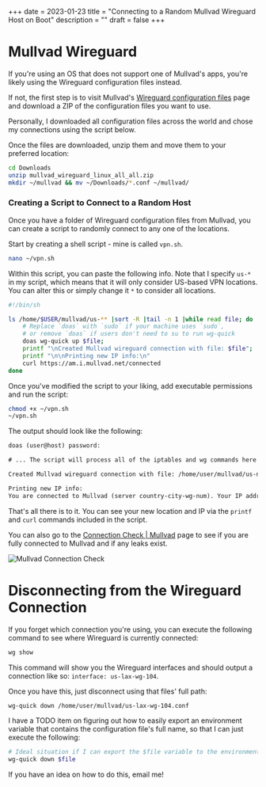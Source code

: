 +++
date = 2023-01-23
title = "Connecting to a Random Mullvad Wireguard Host on Boot"
description = ""
draft = false
+++

# Mullvad Wireguard

If you're using an OS that does not support one of Mullvad's apps, you're likely
using the Wireguard configuration files instead.

If not, the first step is to visit Mullvad's [Wireguard configuration
files](https://mullvad.net/en/account/#/wireguard-config) page and download a
ZIP of the configuration files you want to use.

Personally, I downloaded all configuration files across the world and chose my
connections using the script below.

Once the files are downloaded, unzip them and move them to your preferred
location:

```sh
cd Downloads
unzip mullvad_wireguard_linux_all_all.zip
mkdir ~/mullvad && mv ~/Downloads/*.conf ~/mullvad/
```

### Creating a Script to Connect to a Random Host

Once you have a folder of Wireguard configuration files from Mullvad, you can
create a script to randomly connect to any one of the locations.

Start by creating a shell script - mine is called `vpn.sh`.

```sh
nano ~/vpn.sh
```

Within this script, you can paste the following info. Note that I specify `us-*`
in my script, which means that it will only consider US-based VPN locations. You
can alter this or simply change it `*` to consider all locations.

```sh
#!/bin/sh

ls /home/$USER/mullvad/us-** |sort -R |tail -n 1 |while read file; do
    # Replace `doas` with `sudo` if your machine uses `sudo`,
    # or remove `doas` if users don't need to su to run wg-quick
    doas wg-quick up $file;
    printf "\nCreated Mullvad wireguard connection with file: $file";
    printf "\n\nPrinting new IP info:\n"
    curl https://am.i.mullvad.net/connected
done
```

Once you've modified the script to your liking, add executable permissions and
run the script:

```sh
chmod +x ~/vpn.sh
~/vpn.sh
```

The output should look like the following:

```txt
doas (user@host) password:

# ... The script will process all of the iptables and wg commands here

Created Mullvad wireguard connection with file: /home/user/mullvad/us-nyc-wg-210.conf

Printing new IP info:
You are connected to Mullvad (server country-city-wg-num). Your IP address is 12.345.678.99
```

That's all there is to it. You can see your new location and IP via the `printf`
and `curl` commands included in the script.

You can also go to the [Connection Check ​\|
Mullvad](https://mullvad.net/en/check/) page to see if you are fully connected
to Mullvad and if any leaks exist.

![Mullvad Connection
Check](https://img.cleberg.net/blog/20230123-random-mullvad-wireguard/mullvad_check.png)

# Disconnecting from the Wireguard Connection

If you forget which connection you're using, you can execute the following
command to see where Wireguard is currently connected:

```sh
wg show
```

This command will show you the Wireguard interfaces and should output a
connection like so: `interface: us-lax-wg-104`.

Once you have this, just disconnect using that files' full path:

```sh
wg-quick down /home/user/mullvad/us-lax-wg-104.conf
```

I have a TODO item on figuring out how to easily export an environment variable
that contains the configuration file's full name, so that I can just execute the
following:

```sh
# Ideal situation if I can export the $file variable to the environment
wg-quick down $file
```

If you have an idea on how to do this, email me!
